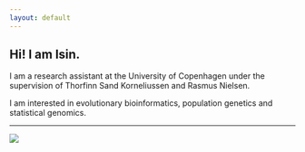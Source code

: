 ```yaml
---
layout: default
---
```


## Hi! I am Isin.

<!--<img class="profile-picture" src="sherlock.jpg">-->

I am a research assistant at the University of Copenhagen under the supervision of Thorfinn Sand Korneliussen and Rasmus Nielsen.

I am interested in evolutionary bioinformatics, population genetics and statistical genomics.


---
<img src="https://ghchart.rshah.org/isinaltinkaya"/>
